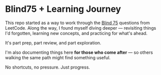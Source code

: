 
# Blind75 + Learning Journey

This repo started as a way to work through the [Blind 75](https://leetcode.com/list/xoqag3yj/) questions from LeetCode. Along the way, I found myself diving deeper — revisiting things I'd forgotten, learning new concepts, and practicing for what's ahead.

It's part prep, part review, and part exploration.

I'm also documenting things here **for those who come after** — so others walking the same path might find something useful.

No shortcuts, no pressure. Just progress.
